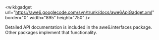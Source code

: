 &lt;wiki:gadget url="https://awe6.googlecode.com/svn/trunk/docs/awe6ApiGadget.xml" border="0" width="895" height="750" /&gt;

Detailed API documentation is included in the awe6.interfaces package.  Other packages implement that functionality.